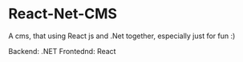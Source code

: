 # React-Net-CMS
A cms, that using React js and .Net together, especially just for fun :)

Backend: .NET
Frontednd: React

